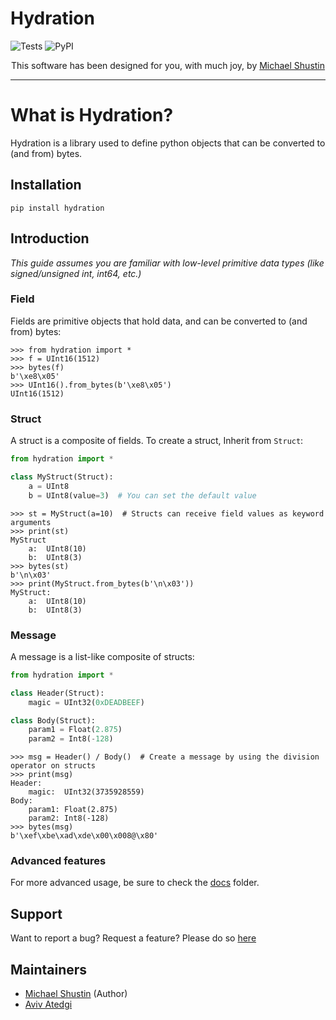 # Hydration

![Tests](https://github.com/shustinm/hydration/workflows/Tests/badge.svg?branch=master)
![PyPI](https://img.shields.io/pypi/v/hydration)

<p align="center">
This software has been designed for you, with much joy, by <a href="https://github.com/shustinm/">Michael Shustin</a>
</p>

---

# What is Hydration?
Hydration is a library used to define python objects that can be converted to (and from) bytes.

## Installation
```
pip install hydration
```

## Introduction

<i>This guide assumes you are familiar with low-level primitive data types (like signed/unsigned int, int64, etc.) </i>

### Field
Fields are primitive objects that hold data, 
and can be converted to (and from) bytes:
```pycon
>>> from hydration import *
>>> f = UInt16(1512)
>>> bytes(f)
b'\xe8\x05'
>>> UInt16().from_bytes(b'\xe8\x05')
UInt16(1512)
```

### Struct
A struct is a composite of fields. 
To create a struct, Inherit from `Struct`:
```python
from hydration import *

class MyStruct(Struct):
    a = UInt8
    b = UInt8(value=3)  # You can set the default value
```

```pycon
>>> st = MyStruct(a=10)  # Structs can receive field values as keyword arguments
>>> print(st) 
MyStruct
    a:	UInt8(10)
    b:	UInt8(3)
>>> bytes(st)
b'\n\x03'
>>> print(MyStruct.from_bytes(b'\n\x03'))
MyStruct:
	a:	UInt8(10)
	b:	UInt8(3)
```

### Message
A message is a list-like composite of structs:
```python
from hydration import *

class Header(Struct):
    magic = UInt32(0xDEADBEEF)

class Body(Struct):
    param1 = Float(2.875)
    param2 = Int8(-128)
```
```pycon
>>> msg = Header() / Body()  # Create a message by using the division operator on structs
>>> print(msg)
Header:
	magic:	UInt32(3735928559)
Body:
	param1:	Float(2.875)
	param2:	Int8(-128)
>>> bytes(msg)
b'\xef\xbe\xad\xde\x00\x008@\x80'
```

### Advanced features
For more advanced usage, be sure to check the [docs](https://github.com/shustinm/hydration/tree/master/docs) folder.

## Support
Want to report a bug? Request a feature? Please do so [here](https://github.com/shustinm/hydration/issues/new/choose)

## Maintainers
* [Michael Shustin](https://github.com/shustinm/) (Author)
* [Aviv Atedgi](https://github.com/avivatedgi)